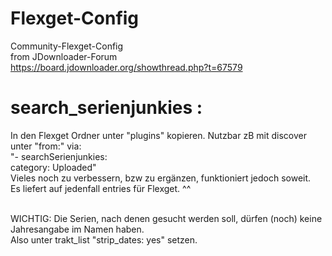 # Flexget-Config

Community-Flexget-Config <br>
from JDownloader-Forum<br>
https://board.jdownloader.org/showthread.php?t=67579



# search_serienjunkies :
In den Flexget Ordner unter "plugins" kopieren.
Nutzbar zB mit discover unter "from:" via: <br>
"- searchSerienjunkies: <br>
  category: Uploaded" <br>
Vieles noch zu verbessern, bzw zu ergänzen, funktioniert jedoch soweit. <br>
Es liefert auf jedenfall entries für Flexget. ^^ <br><br>

WICHTIG: Die Serien, nach denen gesucht werden soll, dürfen (noch) keine Jahresangabe im Namen haben. <br>
Also unter trakt_list "strip_dates: yes" setzen.
